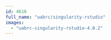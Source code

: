 ```yaml
---
id: 4616
full_name: "uabrc/singularity-rstudio"
images: 
  - "uabrc-singularity-rstudio-4.0.2"
---
```

